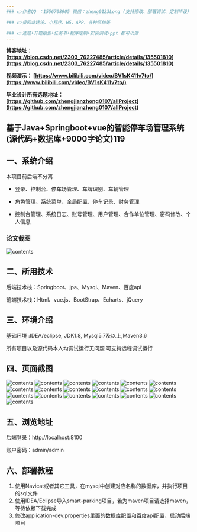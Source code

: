 ```yaml
---
### 👉作者QQ ：1556708905 微信：zheng0123Long (支持修改、部署调试、定制毕设)

### 👉接网站建设、小程序、H5、APP、各种系统等

### 👉选题+开题报告+任务书+程序定制+安装调试+ppt 都可以做
---
```


**博客地址：
[https://blog.csdn.net/2303_76227485/article/details/135501810](https://blog.csdn.net/2303_76227485/article/details/135501810)**

**视频演示：
[https://www.bilibili.com/video/BV1sK411v7to/](https://www.bilibili.com/video/BV1sK411v7to/)**

**毕业设计所有选题地址：
[https://github.com/zhengjianzhong0107/allProject](https://github.com/zhengjianzhong0107/allProject)**

## 基于Java+Springboot+vue的智能停车场管理系统(源代码+数据库+9000字论文)119

## 一、系统介绍
本项目前后端不分离

- 登录、控制台、停车场管理、车牌识别、车辆管理

- 角色管理、系统菜单、全局配置、停车记录、财务管理

- 控制台管理、系统日志、账号管理、用户管理、合作单位管理、密码修改、个人信息

### 论文截图
![contents](./picture/picture1.png)

## 二、所用技术

后端技术栈：Springboot、jpa、Mysql、Maven、百度api

前端技术栈：Html、vue.js、BootStrap、Echarts、jQuery

## 三、环境介绍

基础环境 :IDEA/eclipse, JDK1.8, Mysql5.7及以上,Maven3.6

所有项目以及源代码本人均调试运行无问题 可支持远程调试运行

## 四、页面截图
![contents](./picture/picture2.png)
![contents](./picture/picture3.png)
![contents](./picture/picture4.png)
![contents](./picture/picture5.png)
![contents](./picture/picture6.png)
![contents](./picture/picture7.png)
![contents](./picture/picture8.png)
![contents](./picture/picture9.png)
![contents](./picture/picture10.png)
![contents](./picture/picture11.png)
![contents](./picture/picture12.png)
![contents](./picture/picture13.png)
![contents](./picture/picture14.png)
![contents](./picture/picture15.png)
![contents](./picture/picture16.png)
![contents](./picture/picture17.png)
![contents](./picture/picture18.png)
![contents](./picture/picture19.png)
![contents](./picture/picture20.png)

## 五、浏览地址

后端登录：http://localhost:8100

账户密码：admin/admin

## 六、部署教程
1. 使用Navicat或者其它工具，在mysql中创建对应名称的数据库，并执行项目的sql文件
2. 使用IDEA/Eclipse导入smart-parking项目，若为maven项目请选择maven，等待依赖下载完成
3. 修改application-dev.properties里面的数据库配置和百度api配置，启动后端项目

